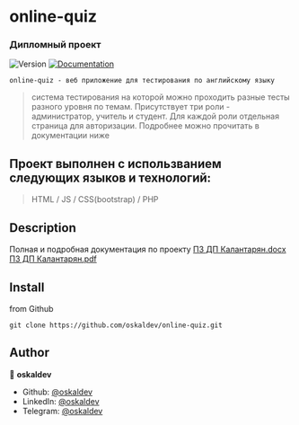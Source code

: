 # online-quiz
### Дипломный проект
<p>
  <img alt="Version" src="https://img.shields.io/badge/version-1.0.0-blue.svg?cacheSeconds=2592000" />
  <a href="https://github.com/oskaldev/online-quiz#readme" target="_blank">
    <img alt="Documentation" src="https://img.shields.io/badge/documentation-yes-brightgreen.svg" />
  </a>
</p>

`online-quiz - веб приложение для тестирования по английскому языку`
> система тестирования на которой можно проходить разные тесты разного уровня по темам. Присутствует три роли - администратор, учитель и студент. Для каждой роли отдельная страница для авторизации.
> Подробнее можно прочитать в документации ниже

## Проект выполнен с использванием следующих языков и технологий:

   > HTML / JS / CSS(bootstrap) / PHP

## Description
Полная и подробная документация по проекту
[ПЗ ДП Калантарян.docx](https://github.com/oskaldev/online-quiz/files/11790669/default.docx)
[ПЗ ДП Калантарян.pdf](https://github.com/oskaldev/online-quiz/files/11790676/default.pdf)

## Install

from Github
```Github
git clone https://github.com/oskaldev/online-quiz.git
```

## Author

👤 **oskaldev**

* Github: [@oskaldev](https://github.com/oskaldev)
* LinkedIn: [@oskaldev](https://linkedin.com/in/oskaldev)
* Telegram: [@oskaldev](https://t.me/oskaldev)



